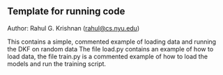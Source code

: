 ## Template for running code 
Author: Rahul G. Krishnan (rahul@cs.nyu.edu)

This contains a simple, commented example of loading data and running the DKF on random data
The file load.py contains an example of how to load data, the file train.py is a commented
example of how to load the models and run the training script. 
